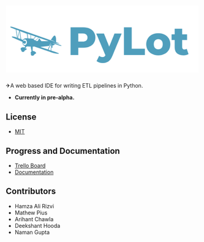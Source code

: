 # ![screenshot](pylotlogo.PNG)
✈A web based IDE for writing ETL pipelines in Python.
* <strong>Currently in pre-alpha.</strong>
## License
* [MIT](https://github.com/ryzbaka/PyLot/blob/master/LICENSE)
## Progress and Documentation
* [Trello Board](https://trello.com/b/9zQ3B1nt/pylot-major-project)
* [Documentation](https://ryzbaka.github.io/PyLot/)
## Contributors
* Hamza Ali Rizvi 
* Mathew Pius
* Arihant Chawla
* Deekshant Hooda
* Naman Gupta
